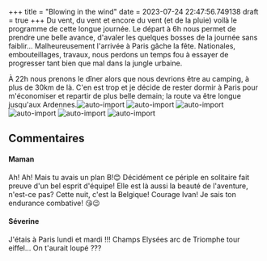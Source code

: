 +++
title = "Blowing in the wind"
date = 2023-07-24 22:47:56.749138
draft = true
+++
Du vent, du vent et encore du vent (et de la pluie) voilà le programme de cette longue journée. Le départ à 6h nous permet de prendre une belle avance, d'avaler les quelques bosses de la journée sans faiblir... Malheureusement l'arrivée à Paris gâche la fête. Nationales, embouteillages, travaux, nous perdons un temps fou à essayer de progresser tant bien que mal dans la jungle urbaine. 

À 22h nous prenons le dîner alors que nous devrions être au camping, à plus de 30km de là. C'en est trop et je décide de rester dormir à Paris pour m'économiser et repartir de plus belle demain; la route va être longue jusqu'aux Ardennes.![auto-import](https://thumbsnap.com/i/QssruUF9.jpg)
![auto-import](https://thumbsnap.com/i/W6gSc43V.jpg)
![auto-import](https://thumbsnap.com/i/j3byoTK8.jpg)
![auto-import](https://thumbsnap.com/i/hb65sYRA.jpg)
![auto-import](https://thumbsnap.com/i/m46PxwMT.jpg)
![auto-import](https://thumbsnap.com/i/SxE5uvK8.jpg)
## Commentaires
#### Maman
Ah! Ah! Mais tu avais un plan B!😊 Décidément ce périple en solitaire fait preuve d'un bel esprit d'équipe! Elle est là aussi la beauté de l'aventure, n'est-ce pas? Cette nuit, c'est la Belgique! Courage Ivan! Je sais ton endurance combative! 😘😉
#### Séverine
J'étais à Paris lundi et mardi !!! Champs Elysées arc de Triomphe tour eiffel... On t'aurait loupé ???

